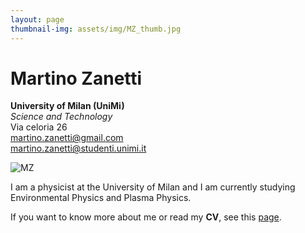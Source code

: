 ```yaml
---
layout: page
thumbnail-img: assets/img/MZ_thumb.jpg
---
```


# Martino Zanetti

**University of Milan (UniMi)**  
*Science and Technology*  
Via celoria 26  
[martino.zanetti@gmail.com](mailto:martino.zanetti@gmail.com)  
[martino.zanetti@studenti.unimi.it](mailto:martino.zanetti@studenti.unimi.it)

![MZ](assets/img/MZ_thumb.jpg)


I am a physicist at the University of Milan and I am currently studying Environmental Physics and Plasma Physics.


If you want to know more about me or read my **CV**, see this [page](https://martinozanetti.github.io/aboutme/).
